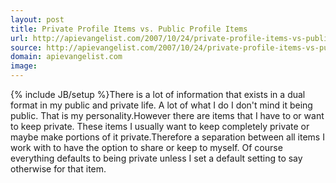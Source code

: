 ```yaml
---
layout: post
title: Private Profile Items vs. Public Profile Items
url: http://apievangelist.com/2007/10/24/private-profile-items-vs-public-profile-items/
source: http://apievangelist.com/2007/10/24/private-profile-items-vs-public-profile-items/
domain: apievangelist.com
image: 
---
```

{% include JB/setup %}There is a lot of information that exists in a dual format in my public and private life. A lot of what I do I don't mind it being public. That is my personality.However there are items that I have to or want to keep private. These items I usually want to keep completely private or maybe make portions of it private.Therefore a separation between all items I work with to have the option to share or keep to myself. Of course everything defaults to being private unless I set a default setting to say otherwise for that item.